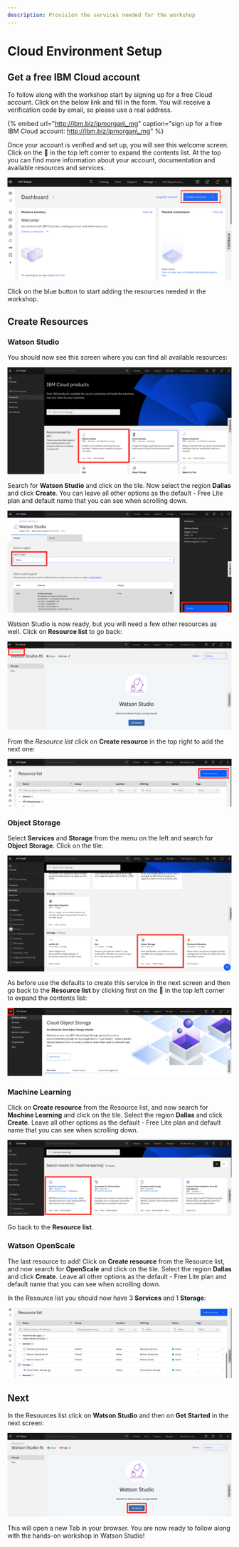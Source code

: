 ```yaml
---
description: Provision the services needed for the workshop
---
```


# Cloud Environment Setup

## Get a free IBM Cloud account

To follow along with the workshop start by signing up for a free Cloud account. Click on the below link and fill in the form. You will receive a verification code by email, so please use a real address. 

{% embed url="http://ibm.biz/jpmorgan\_mg" caption="sign up for a free IBM Cloud account: http://ibm.biz/jpmorgan\_mg" %}

Once your account is verified and set up, you will see this welcome screen. Click on the 🍔  in the top left corner to expand the contents list. At the top you can find more information about your account, documentation and available resources and services.

![](.gitbook/assets/screenshot-2020-08-21-at-10.43.08.png)

Click on the blue button to start adding the resources needed in the workshop.

## Create Resources

### Watson Studio

You should now see this screen where you can find all available resources:

![](.gitbook/assets/screenshot-2020-08-21-at-12.09.25.png)

Search for **Watson Studio** and click on the tile. Now select the region **Dallas** and click **Create**. You can leave all other options as the default - Free Lite plan and default name that you can see when scrolling down. 

![](.gitbook/assets/screenshot-2020-08-21-at-12.12.40.png)

Watson Studio is now ready, but you will need a few other resources as well. Click on **Resource list** to go back:

![](.gitbook/assets/screenshot-2020-08-21-at-12.21.34.png)

From the _Resource list_ click on **Create resource** in the top right to add the next one:

![](.gitbook/assets/screenshot-2020-08-21-at-12.23.33.png)

### Object Storage

Select **Services** and **Storage** from the menu on the left and search for **Object Storage**. Click on the tile:

![](.gitbook/assets/screenshot-2020-08-21-at-12.44.15.png)

As before use the defaults to create this service in the next screen and then go back to the **Resource list** by clicking first on the 🍔  in the top left corner to expand the contents list:

![](.gitbook/assets/screenshot-2020-08-21-at-12.47.59.png)

### Machine Learning

Click on **Create resource** from the Resource list, and now search for **Machine Learning** and click on the tile. Select the region **Dallas** and click **Create**. Leave all other options as the default - Free Lite plan and default name that you can see when scrolling down. 

![](.gitbook/assets/screenshot-2020-08-21-at-13.09.42.png)

Go back to the **Resource list**.

### Watson OpenScale

The last resource to add! Click on **Create resource** from the Resource list, and now search for **OpenScale** and click on the tile. Select the region **Dallas** and click **Create**. Leave all other options as the default - Free Lite plan and default name that you can see when scrolling down. 

In the Resource list you should now have 3 **Services** and 1 **Storage**:

![](.gitbook/assets/screenshot-2020-08-21-at-13.16.22.png)

## Next

In the Resources list click on **Watson Studio** and then on **Get Started** in the next screen:

![](.gitbook/assets/screenshot-2020-08-27-at-13.44.03.png)

This will open a new Tab in your browser. You are now ready to follow along with the hands-on workshop in Watson Studio! 

